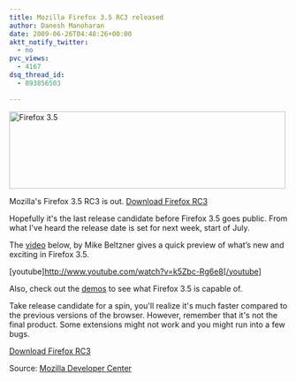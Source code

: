 ```yaml
---
title: Mozilla Firefox 3.5 RC3 released
author: Danesh Manoharan
date: 2009-06-26T04:48:26+00:00
aktt_notify_twitter:
  - no
pvc_views:
  - 4167
dsq_thread_id:
  - 893856503

---
```

[<img loading="lazy" class="alignnone size-full wp-image-1562" title="Firefox 3.5" src="/wp-content/uploads/2009/06/firefoxWordMarkHorizontal.png" alt="Firefox 3.5" width="500" height="140" />][1]

Mozilla's Firefox 3.5 RC3 is out. [Download Firefox RC3][2]

Hopefully it's the last release candidate before Firefox 3.5 goes public. From what I've heard the release date is set for next week, start of July.

The [video][3] below, by Mike Beltzner gives a quick preview of what’s new and exciting in Firefox 3.5.

[youtube]http://www.youtube.com/watch?v=k5Zbc-Rg6e8[/youtube]

Also, check out the [demos][4] to see what Firefox 3.5 is capable of.

Take release candidate for a spin, you'll realize it's much faster compared to the previous versions of the browser. However, remember that it's not the final product. Some extensions might not work and you might run into a few bugs.

[Download Firefox RC3][2]

Source: [Mozilla Developer Center][5]

 [1]: /wp-content/uploads/2009/06/firefoxWordMarkHorizontal.png
 [2]: http://www.mozilla.com/en-US/firefox/all-rc.html
 [3]: http://www.mozilla.com/en-US/firefox/video/firefox-3.5.html
 [4]: https://wiki.mozilla.org/Firefox3.5/Demos
 [5]: https://developer.mozilla.org/devnews/index.php/2009/06/24/updated-firefox-3-5-release-candidate-available-for-download/